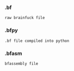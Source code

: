### .bf
    raw brainfuck file

### .bfpy
    .bf file compiled into python

### .bfasm
    bfassembly file
